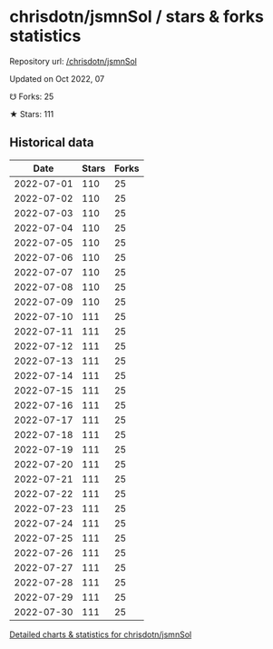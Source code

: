 # chrisdotn/jsmnSol / stars & forks statistics

Repository url: [/chrisdotn/jsmnSol](https://github.com/chrisdotn/jsmnSol)

Updated on Oct 2022, 07

☋ Forks: 25

★ Stars: 111

## Historical data
| Date | Stars | Forks |
|------|-------|-------|
| 2022-07-01 | 110 | 25 | 
| 2022-07-02 | 110 | 25 | 
| 2022-07-03 | 110 | 25 | 
| 2022-07-04 | 110 | 25 | 
| 2022-07-05 | 110 | 25 | 
| 2022-07-06 | 110 | 25 | 
| 2022-07-07 | 110 | 25 | 
| 2022-07-08 | 110 | 25 | 
| 2022-07-09 | 110 | 25 | 
| 2022-07-10 | 111 | 25 | 
| 2022-07-11 | 111 | 25 | 
| 2022-07-12 | 111 | 25 | 
| 2022-07-13 | 111 | 25 | 
| 2022-07-14 | 111 | 25 | 
| 2022-07-15 | 111 | 25 | 
| 2022-07-16 | 111 | 25 | 
| 2022-07-17 | 111 | 25 | 
| 2022-07-18 | 111 | 25 | 
| 2022-07-19 | 111 | 25 | 
| 2022-07-20 | 111 | 25 | 
| 2022-07-21 | 111 | 25 | 
| 2022-07-22 | 111 | 25 | 
| 2022-07-23 | 111 | 25 | 
| 2022-07-24 | 111 | 25 | 
| 2022-07-25 | 111 | 25 | 
| 2022-07-26 | 111 | 25 | 
| 2022-07-27 | 111 | 25 | 
| 2022-07-28 | 111 | 25 | 
| 2022-07-29 | 111 | 25 | 
| 2022-07-30 | 111 | 25 | 


[Detailed charts & statistics for chrisdotn/jsmnSol](https://reviewgithub.com/rep/chrisdotn/jsmnSol)
